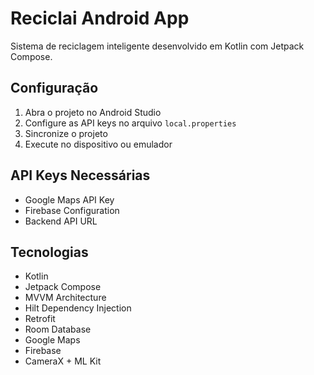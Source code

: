 # Reciclai Android App

Sistema de reciclagem inteligente desenvolvido em Kotlin com Jetpack Compose.

## Configuração

1. Abra o projeto no Android Studio
2. Configure as API keys no arquivo `local.properties`
3. Sincronize o projeto
4. Execute no dispositivo ou emulador

## API Keys Necessárias

- Google Maps API Key
- Firebase Configuration
- Backend API URL

## Tecnologias

- Kotlin
- Jetpack Compose
- MVVM Architecture
- Hilt Dependency Injection
- Retrofit
- Room Database
- Google Maps
- Firebase
- CameraX + ML Kit